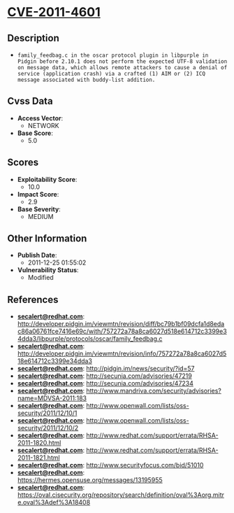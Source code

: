
# [CVE-2011-4601](https://cve.mitre.org/cgi-bin/cvename.cgi?name=CVE-2011-4601)

## Description

- `family_feedbag.c in the oscar protocol plugin in libpurple in Pidgin before 2.10.1 does not perform the expected UTF-8 validation on message data, which allows remote attackers to cause a denial of service (application crash) via a crafted (1) AIM or (2) ICQ message associated with buddy-list addition.`

## Cvss Data

- **Access Vector**:
  - NETWORK
- **Base Score**:
  - 5.0

## Scores

- **Exploitability Score**:
  - 10.0
- **Impact Score**:
  - 2.9
- **Base Severity**:
  - MEDIUM

## Other Information

- **Publish Date**:
  - 2011-12-25 01:55:02
- **Vulnerability Status**:
  - Modified

## References

- **secalert@redhat.com**: http://developer.pidgin.im/viewmtn/revision/diff/bc79b1bf09dcfa1d8edac86a06761fce7416e69c/with/757272a78a8ca6027d518e614712c3399e34dda3/libpurple/protocols/oscar/family_feedbag.c
- **secalert@redhat.com**: http://developer.pidgin.im/viewmtn/revision/info/757272a78a8ca6027d518e614712c3399e34dda3
- **secalert@redhat.com**: http://pidgin.im/news/security/?id=57
- **secalert@redhat.com**: http://secunia.com/advisories/47219
- **secalert@redhat.com**: http://secunia.com/advisories/47234
- **secalert@redhat.com**: http://www.mandriva.com/security/advisories?name=MDVSA-2011:183
- **secalert@redhat.com**: http://www.openwall.com/lists/oss-security/2011/12/10/1
- **secalert@redhat.com**: http://www.openwall.com/lists/oss-security/2011/12/10/2
- **secalert@redhat.com**: http://www.redhat.com/support/errata/RHSA-2011-1820.html
- **secalert@redhat.com**: http://www.redhat.com/support/errata/RHSA-2011-1821.html
- **secalert@redhat.com**: http://www.securityfocus.com/bid/51010
- **secalert@redhat.com**: https://hermes.opensuse.org/messages/13195955
- **secalert@redhat.com**: https://oval.cisecurity.org/repository/search/definition/oval%3Aorg.mitre.oval%3Adef%3A18408
